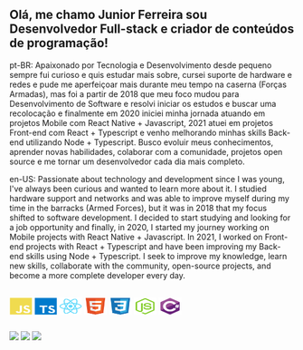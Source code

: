## Olá, me chamo Junior Ferreira sou Desenvolvedor Full-stack e criador de conteúdos de programação!

pt-BR: Apaixonado por Tecnologia e Desenvolvimento desde pequeno sempre fui curioso e quis estudar mais sobre, cursei suporte de hardware e redes e pude me aperfeiçoar mais durante meu tempo na caserna (Forças Armadas), mas foi a partir de  2018 que meu foco mudou para Desenvolvimento de Software e resolvi iniciar os estudos e buscar uma recolocação e finalmente em 2020 iniciei minha jornada atuando em projetos Mobile com React Native + Javascript, 2021 atuei em projetos Front-end com React + Typescript  e venho melhorando minhas skills Back-end utilizando Node + Typescript. Busco evoluir meus conhecimentos, aprender novas habilidades, colaborar com a comunidade, projetos open source e me tornar um desenvolvedor cada dia mais completo.



en-US: Passionate about technology and development since I was young, I've always been curious and wanted to learn more about it. I studied hardware support and networks and was able to improve myself during my time in the barracks (Armed Forces), but it was in 2018 that my focus shifted to software development. I decided to start studying and looking for a job opportunity and finally, in 2020, I started my journey working on Mobile projects with React Native + Javascript. In 2021, I worked on Front-end projects with React + Typescript and have been improving my Back-end skills using Node + Typescript. I seek to improve my knowledge, learn new skills, collaborate with the community, open-source projects, and become a more complete developer every day.



<div style="display: inline_block"><br>
  <img align="center" alt="Js" height="30" width="40" src="https://raw.githubusercontent.com/devicons/devicon/master/icons/javascript/javascript-plain.svg">
  <img align="center" alt="Ts" height="30" width="40" src="https://raw.githubusercontent.com/devicons/devicon/master/icons/typescript/typescript-plain.svg">
  <img align="center" alt="React" height="30" width="40" src="https://raw.githubusercontent.com/devicons/devicon/master/icons/react/react-original.svg">
  <img align="center" alt="HTML" height="30" width="40" src="https://raw.githubusercontent.com/devicons/devicon/master/icons/html5/html5-original.svg">
  <img align="center" alt="CSS" height="30" width="40" src="https://raw.githubusercontent.com/devicons/devicon/master/icons/css3/css3-original.svg">
  <img align="center" alt="CSS" height="30" width="40" src="https://raw.githubusercontent.com/devicons/devicon/master/icons/nodejs/nodejs-original.svg">
  <img align="center" alt="Rafa-Csharp" height="30" width="40" src="https://raw.githubusercontent.com/devicons/devicon/master/icons/csharp/csharp-original.svg">
  </div>
  
  ##
 
<div> 
  <a href="https://www.youtube.com/channel/UCeJD8gJRoNW_2__3E_vizvQ" target="_blank"><img src="https://img.shields.io/badge/YouTube-FF0000?style=for-the-badge&logo=youtube&logoColor=white" target="_blank"></a>
  <a href="https://www.instagram.com/dvlp.jr" target="_blank"><img src="https://img.shields.io/badge/-Instagram-%23E4405F?style=for-the-badge&logo=instagram&logoColor=white" target="_blank"></a> 	
  <a href="https://www.linkedin.com/in/joseilton-junior" target="_blank"><img src="https://img.shields.io/badge/-LinkedIn-%230077B5?style=for-the-badge&logo=linkedin&logoColor=white" target="_blank"></a> 
  
</div>
